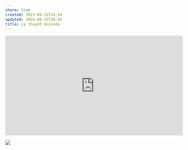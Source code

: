 ```yaml
---
share: true
created: 2023-09-22T14:54
updated: 2024-08-25T20:50
title: Lý thuyết Unicode
---
```


<iframe width="560" height="315" src="https://www.youtube.com/embed/gd5uJ7Nlvvo" title="YouTube video player" frameborder="0" allow="accelerometer; autoplay; clipboard-write; encrypted-media; gyroscope; picture-in-picture; web-share" referrerpolicy="strict-origin-when-cross-origin" allowfullscreen></iframe>

![](https://youtu.be/5OPkGQoPeHk?si=Y2mZenbD8oXLf8fA) 
